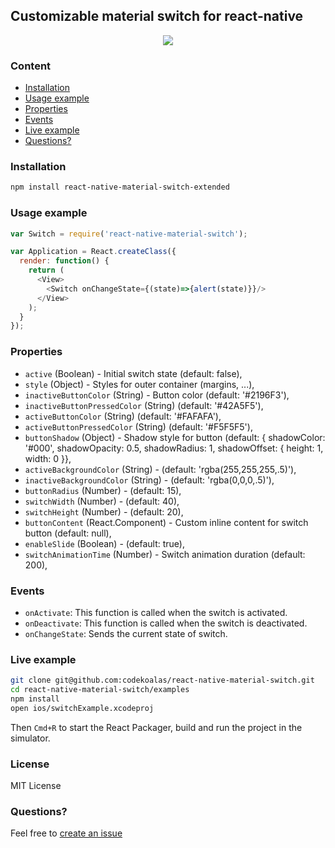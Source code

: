 ## Customizable material switch for react-native
<p align="center">
    <img src ="http://oi57.tinypic.com/2rysl94.jpg" />
</p>

### Content
- [Installation](#installation)
- [Usage example](#usage-example)
- [Properties](#properties)
- [Events](#events)
- [Live example](#live-example)
- [Questions?](#questions)

### Installation
```bash
npm install react-native-material-switch-extended
```

### Usage example
```javascript
var Switch = require('react-native-material-switch');

var Application = React.createClass({
  render: function() {
    return (
      <View>
        <Switch onChangeState={(state)=>{alert(state)}}/>
      </View>
    );
  }
});
```

### Properties
* `active` (Boolean) - Initial switch state (default: false),
* `style` (Object) - Styles for outer container (margins, ...),
* `inactiveButtonColor` (String) - Button color  (default: '#2196F3'),
* `inactiveButtonPressedColor` (String) (default: '#42A5F5'),
* `activeButtonColor` (String) (default: '#FAFAFA'),
* `activeButtonPressedColor` (String) (default: '#F5F5F5'),
* `buttonShadow` (Object) - Shadow style for button (default: { shadowColor: '#000', shadowOpacity: 0.5, shadowRadius: 1, shadowOffset: { height: 1, width: 0 }},
* `activeBackgroundColor` (String) - (default: 'rgba(255,255,255,.5)'),
* `inactiveBackgroundColor` (String) - (default: 'rgba(0,0,0,.5)'),
* `buttonRadius` (Number) - (default: 15),
* `switchWidth` (Number) - (default: 40),
* `switchHeight` (Number) - (default: 20),
* `buttonContent` (React.Component) - Custom inline content for switch button (default: null),
* `enableSlide` (Boolean) - (default: true),
* `switchAnimationTime` (Number) - Switch animation duration (default: 200),

### Events
* `onActivate`: This function is called when the switch is activated.
* `onDeactivate`: This function is called when the switch is deactivated.
* `onChangeState`: Sends the current state of switch.

### Live example
```sh
git clone git@github.com:codekoalas/react-native-material-switch.git
cd react-native-material-switch/examples
npm install
open ios/switchExample.xcodeproj
```
Then `Cmd+R` to start the React Packager, build and run the project in the simulator.

### License
MIT License

### Questions?
Feel free to [create an issue](https://github.com/codekoalas/react-native-material-switch/issues)
